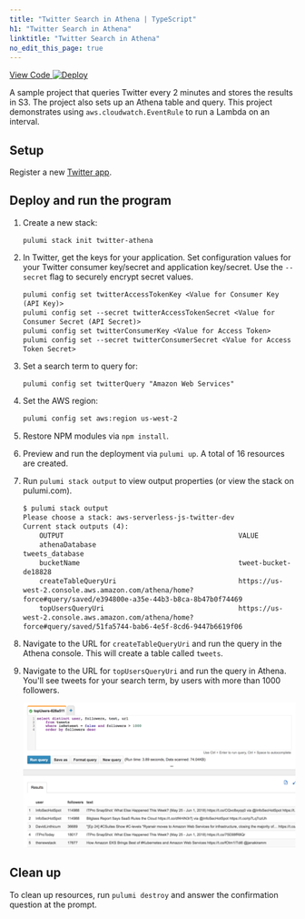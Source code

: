 ```yaml
---
title: "Twitter Search in Athena | TypeScript"
h1: "Twitter Search in Athena"
linktitle: "Twitter Search in Athena"
no_edit_this_page: true
---
```


<!-- WARNING: this page was generated by a tool. Do not edit it by hand. -->
<!-- To change it, please see https://github.com/pulumi/docs/tree/master/tools/mktutorial. -->

<p class="mb-4 flex">
    <a class="flex flex-wrap items-center rounded text-xs text-white bg-blue-600 border-2 border-blue-600 px-2 mr-2 whitespace-no-wrap hover:text-white" style="height: 32px" href="https://github.com/pulumi/examples/tree/master/aws-ts-twitter-athena" target="_blank">
        <span><i class="fab fa-github pr-2"></i> View Code</span>
    </a>
    <a href="https://app.pulumi.com/new?template=https://github.com/pulumi/examples/tree/master/aws-ts-twitter-athena" target="_blank">
        <img src="https://get.pulumi.com/new/button.svg" alt="Deploy">
    </a>
</p>


A sample project that queries Twitter every 2 minutes and stores the results in S3. The project also sets up an Athena table and query. This project demonstrates using `aws.cloudwatch.EventRule` to run a Lambda on an interval.

## Setup

Register a new [Twitter app](https://apps.twitter.com/). 

## Deploy and run the program

1.  Create a new stack:

    ```
    pulumi stack init twitter-athena
    ```

1.  In Twitter, get the keys for your application. Set configuration values for your Twitter consumer key/secret and application key/secret. Use the `--secret` flag to securely encrypt secret values.

    ```
    pulumi config set twitterAccessTokenKey <Value for Consumer Key (API Key)>
    pulumi config set --secret twitterAccessTokenSecret <Value for Consumer Secret (API Secret)> 
    pulumi config set twitterConsumerKey <Value for Access Token>
    pulumi config set --secret twitterConsumerSecret <Value for Access Token Secret>
    ```

1.  Set a search term to query for:

    ```
    pulumi config set twitterQuery "Amazon Web Services"
    ```
  
1.  Set the AWS region:

    ```bash
    pulumi config set aws:region us-west-2
    ```

1.  Restore NPM modules via `npm install`.

1.  Preview and run the deployment via `pulumi up`. A total of 16 resources are created.

1.  Run `pulumi stack output` to view output properties (or view the stack on pulumi.com).

    ```
    $ pulumi stack output
    Please choose a stack: aws-serverless-js-twitter-dev
    Current stack outputs (4):
        OUTPUT                                           VALUE
        athenaDatabase                                   tweets_database
        bucketName                                       tweet-bucket-de18828
        createTableQueryUri                              https://us-west-2.console.aws.amazon.com/athena/home?force#query/saved/e394800e-a35e-44b3-b8ca-8b47b0f74469
        topUsersQueryUri                                 https://us-west-2.console.aws.amazon.com/athena/home?force#query/saved/51fa5744-bab6-4e5f-8cd6-9447b6619f06
    ```

1.  Navigate to the URL for `createTableQueryUri` and run the query in the Athena console. This will create a table called `tweets`.

1.  Navigate to the URL for `topUsersQueryUri` and run the query in Athena. You'll see tweets for your search term, by users with more than 1000 followers.

    ![Athena console](https://raw.githubusercontent.com/pulumi/examples/master/aws-ts-twitter-athena/athena-screenshot.png)

## Clean up

To clean up resources, run `pulumi destroy` and answer the confirmation question at the prompt.



